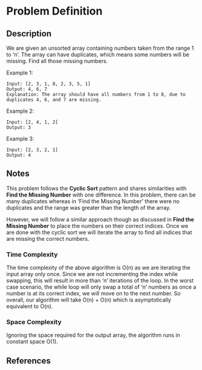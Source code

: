 # Problem Definition

## Description

We are given an unsorted array containing numbers taken from the range 1 to ‘n’. The array can have duplicates, which means some numbers will be missing. Find all those missing numbers.

Example 1:

```text
Input: [2, 3, 1, 8, 2, 3, 5, 1]
Output: 4, 6, 7
Explanation: The array should have all numbers from 1 to 8, due to duplicates 4, 6, and 7 are missing.
```

Example 2:

```text
Input: [2, 4, 1, 2]
Output: 3
```

Example 3:

```text
Input: [2, 3, 2, 1]
Output: 4
```

## Notes

This problem follows the **Cyclic Sort** pattern and shares similarities with **Find the Missing Number** with one difference. In this problem, there can be many duplicates whereas in ‘Find the Missing Number’ there were no duplicates and the range was greater than the length of the array.

However, we will follow a similar approach though as discussed in **Find the Missing Number** to place the numbers on their correct indices. Once we are done with the cyclic sort we will iterate the array to find all indices that are missing the correct numbers.

### Time Complexity

The time complexity of the above algorithm is O(n) as we are iterating the input array only once. Since we are not incrementing the index while swapping, this will result in more than ‘n’ iterations of the loop. In the worst case scenario, the while loop will only swap a total of ‘n’ numbers as once a number is at its correct index, we will move on to the next number. So overall, our algorithm will take O(n) + O(n) which is asymptotically equivalent to O(n).

### Space Complexity

Ignoring the space required for the output array, the algorithm runs in constant space O(1).

## References
